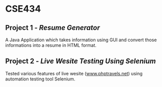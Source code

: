 # CSE434

## Project 1 - *Resume Generator* 

A Java Application which takes information using GUI and convert those informations into a resume in HTML format.

## Project 2 - *Live Wesite Testing Using Selenium* 

Tested various features of live wesite (www.phptravels.net) using automation testing tool Selenium.
